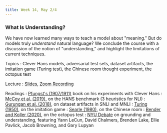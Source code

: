```yaml
---
title: Week 14, May 2/4
---
```


### What Is Understanding?

We have now learned many ways to teach a model about "meaning." But do models truly _understand_ natural language? 
We conclude the course with a discussion of the notion of "understanding," and highlight the limitations of current 
techniques.

Topics
: Clever Hans models, adversarial test sets, dataset artifacts, the imitation game (Turing test), the Chinese room 
thought experiment, the octopus test

Lecture
: [Slides](https://drive.google.com/file/d/1mUteAisa_OxnbS_WdNLGFJFs4QeGlq43/view?usp=share_link), [Zoom
Recording](https://nyu.zoom.us/rec/share/Ef6E_Uo1hLkKhhr-AY76GsvYmT2pJZIjANaN7hf6F5DS6b0H4v46rwKyI_yHJ1h1.OcHWfCQEzZh6Q32L)

Readings
: [Pfungst's (1907/1911)](https://www.gutenberg.org/ebooks/33936) book on his experiments with Clever Hans
: [McCoy et al. (2019)](https://aclanthology.org/P19-1334/), on the HANS benchmark (3 heuristics for NLI)
: [Gurungan et al. (2018)](https://aclanthology.org/N18-2017/), on dataset artifacts in SNLI and MNLI
: [Turing (1950)](https://academic.oup.com/mind/article/LIX/236/433/986238), on the imitation game
: [Searle (1980)](https://www.cambridge.org/core/journals/behavioral-and-brain-sciences/article/minds-brains-and-programs/DC644B47A4299C637C89772FACC2706A), on the Chinese room
: [Bender and Koller (2020)](https://aclanthology.org/2020.acl-main.463/), on the octopus test
: [NYU Debate](https://www.youtube.com/watch?v=x10964w00zk) on grounding and understanding, featuring Yann LeCun, 
David Chalmers, Brenden Lake, Ellie Pavlick, Jacob Browning, and Gary Lupyan